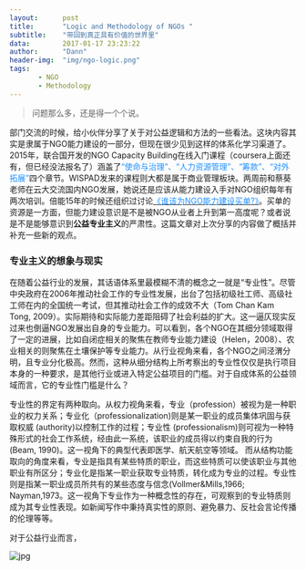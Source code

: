 ```yaml
---
layout:      post
title:       "Logic and Methodology of NGOs "
subtitle:    "带回到真正具有价值的世界里"
data:        2017-01-17 23:23:22
author:      "Dann"
header-img:  "img/ngo-logic.png"
tags:
       - NGO
       - Methodology
---
```


> 问题那么多，还是得一个个说。

部门交流的时候，给小伙伴分享了关于对公益逻辑和方法的一些看法。这块内容其实是隶属于NGO能力建设的一部分，但现在很少见到这样的体系化学习渠道了。2015年，联合国开发的NGO Capacity Building在线入门课程（coursera上面还有，但已经没法报名了）涵盖了<font color="#1E90FF">“使命与治理”、“人力资源管理”、“筹款”、“对外拓展”</font>四个章节。WISPAD发来的课程则大都是属于商业管理板块。两周前和蔡葵老师在云大交流国内NGO发展，她说还是应该从能力建设入手对NGO组织每年有两次培训。倍能15年的时候还组织过讨论<a href="link=http://www.chinadevelopmentbrief.org.cn/news-17976.html"><font color="#1E90FF">《谁该为NGO能力建设买单?》</font></a>。买单的资源是一方面，但能力建设意识是不是被NGO从业者上升到第一高度呢？或者说是不是能够意识到<b>公益专业主义</b>的严肃性。这篇文章对上次分享的内容做了概括并补充一些新的观点。


### 专业主义的想象与现实

在随着公益行业的发展，其话语体系里最模糊不清的概念之一就是“专业性”。尽管中央政府在2006年推动社会工作的专业性发展，出台了包括初级社工师、高级社工师在内的全国统一考试，但其推动社会工作的成效不大（Tom Chan Kam Tong, 2009）。实际期待和实际能力差距阻碍了社会利益的扩大。这一逼仄现实反过来也倒逼NGO发展出自身的专业能力。可以看到，各个NGO在其细分领域取得了一定的进展，比如自闭症相关的聚焦在教师专业能力建设（Helen，2008）、农业相关的则聚焦在土壤保护等专业能力。从行业视角来看，各个NGO之间泾渭分明，且专业分化极高。然而，这种从细分结构上所考察出的专业性仅仅是执行项目本身的一种要求，是其他行业或进入特定公益项目的门槛。对于自成体系的公益领域而言，它的专业性门槛是什么？

专业性的界定有两种取向。从权力视角来看，专业（profession）被视为是一种职业的权力关系；专业化（professionalization)则是某一职业的成员集体巩固与获取权威
(authority)以控制工作的过程；专业性 (professionalism)则可视为一种特殊形式的社会工作系统，经由此一系统，该职业的成员得以约束自我的行为(Beam, 1990)。这一视角下的典型代表即医学、航天航空等领域。
而从结构功能取向的角度来看，专业是指具有某些特质的职业，而这些特质可以使该职业与其他职业有所区分；专业化是指某一职业获取专业特质，转化成为专业的过程。专业性则是指某一职业成员所共有的某些态度与信念(Vollmer&Mills,1966; Nayman,1973。这一视角下专业作为一种概念性的存在，可观察到的专业特质则成为其专业性表现。如新闻写作中秉持真实性的原则、避免暴力、反社会言论传播的伦理等等。

对于公益行业而言，



![jpg](http://okbndcmdr.bkt.clouddn.com/FullSizeRender.jpg)

